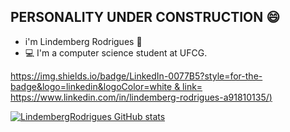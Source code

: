 ## PERSONALITY UNDER CONSTRUCTION 😄

* i'm Lindemberg Rodrigues 🧔
* 💻 I'm a computer science student at UFCG.

[https://img.shields.io/badge/LinkedIn-0077B5?style=for-the-badge&logo=linkedin&logoColor=white & link= https://www.linkedin.com/in/lindemberg-rodrigues-a91810135/)]( https://www.linkedin.com/in/lindemberg-rodrigues-a91810135/)

[![LindembergRodrigues GitHub stats](https://github-readme-stats.vercel.app/api?username=LindembergRodrigues)](https://github.com/LindembergRodrigues/github-readme-stats)
